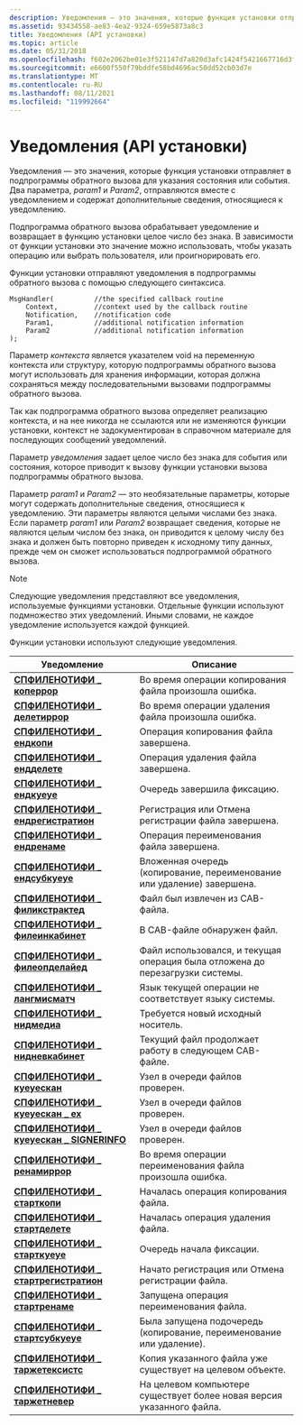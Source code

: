 ```yaml
---
description: Уведомления — это значения, которые функция установки отправляет в подпрограммы обратного вызова для указания состояния или события. Два параметра, Param1 и Param2, отправляются вместе с уведомлением и содержат дополнительные сведения, относящиеся к уведомлению.
ms.assetid: 93434558-ae83-4ea2-9324-659e5873a8c3
title: Уведомления (API установки)
ms.topic: article
ms.date: 05/31/2018
ms.openlocfilehash: f602e2062be01e3f521147d7a820d3afc1424f5421667716d3f8d4273f0dd866
ms.sourcegitcommit: e6600f550f79bddfe58bd4696ac50dd52cb03d7e
ms.translationtype: MT
ms.contentlocale: ru-RU
ms.lasthandoff: 08/11/2021
ms.locfileid: "119992664"
---
```

# <a name="notifications-setup-api"></a>Уведомления (API установки)

Уведомления — это значения, которые функция установки отправляет в подпрограммы обратного вызова для указания состояния или события. Два параметра, *param1* и *Param2*, отправляются вместе с уведомлением и содержат дополнительные сведения, относящиеся к уведомлению.

Подпрограмма обратного вызова обрабатывает уведомление и возвращает в функцию установки целое число без знака. В зависимости от функции установки это значение можно использовать, чтобы указать операцию или выбрать пользователя, или проигнорировать его.

Функции установки отправляют уведомления в подпрограммы обратного вызова с помощью следующего синтаксиса.

``` syntax
MsgHandler(          //the specified callback routine
    Context,         //context used by the callback routine
    Notification,    //notification code
    Param1,          //additional notification information
    Param2           //additional notification information
);
```

Параметр *контекста* является указателем void на переменную контекста или структуру, которую подпрограммы обратного вызова могут использовать для хранения информации, которая должна сохраняться между последовательными вызовами подпрограммы обратного вызова.

Так как подпрограмма обратного вызова определяет реализацию контекста, и на нее никогда не ссылаются или не изменяются функции установки, контекст не задокументирован в справочном материале для последующих сообщений уведомлений.

Параметр *уведомления* задает целое число без знака для события или состояния, которое приводит к вызову функции установки вызова подпрограммы обратного вызова.

Параметр *param1* и *Param2* — это необязательные параметры, которые могут содержать дополнительные сведения, относящиеся к уведомлению. Эти параметры являются целыми числами без знака. Если параметр *param1* или *Param2* возвращает сведения, которые не являются целым числом без знака, он приводится к целому числу без знака и должен быть повторно приведен к исходному типу данных, прежде чем он сможет использоваться подпрограммой обратного вызова.

> [!Note]  
> Следующие уведомления представляют все уведомления, используемые функциями установки. Отдельные функции используют подмножество этих уведомлений. Иными словами, не каждое уведомление используется каждой функцией.

 

Функции установки используют следующие уведомления.



| Уведомление                                                                     | Описание                                                                                   |
|----------------------------------------------------------------------------------|-----------------------------------------------------------------------------------------------|
| [**СПФИЛЕНОТИФИ \_ коперрор**](spfilenotify-copyerror.md)                        | Во время операции копирования файла произошла ошибка.                                               |
| [**СПФИЛЕНОТИФИ \_ делетиррор**](spfilenotify-deleteerror.md)                    | Во время операции удаления файла произошла ошибка.                                           |
| [**СПФИЛЕНОТИФИ \_ ендкопи**](spfilenotify-endcopy.md)                            | Операция копирования файла завершена.                                                              |
| [**СПФИЛЕНОТИФИ \_ ендделете**](spfilenotify-enddelete.md)                        | Операция удаления файла завершена.                                                          |
| [**СПФИЛЕНОТИФИ \_ ендкуеуе**](spfilenotify-endqueue.md)                          | Очередь завершила фиксацию.                                                            |
| [**СПФИЛЕНОТИФИ \_ ендрегистратион**](spfilenotify-endregistration.md)            | Регистрация или Отмена регистрации файла завершена.                                  |
| [**СПФИЛЕНОТИФИ \_ ендренаме**](spfilenotify-endrename.md)                        | Операция переименования файла завершена.                                                            |
| [**СПФИЛЕНОТИФИ \_ ендсубкуеуе**](spfilenotify-endsubqueue.md)                    | Вложенная очередь (копирование, переименование или удаление) завершена.                                         |
| [**СПФИЛЕНОТИФИ \_ филикстрактед**](spfilenotify-fileextracted.md)                | Файл был извлечен из CAB-файла.                                                 |
| [**СПФИЛЕНОТИФИ \_ филеинкабинет**](spfilenotify-fileincabinet.md)                | В CAB-файле обнаружен файл.                                                         |
| [**СПФИЛЕНОТИФИ \_ филеопделайед**](spfilenotify-fileopdelayed.md)                | Файл использовался, и текущая операция была отложена до перезагрузки системы. |
| [**СПФИЛЕНОТИФИ \_ лангмисматч**](spfilenotify-langmismatch.md)                  | Язык текущей операции не соответствует языку системы.                     |
| [**СПФИЛЕНОТИФИ \_ нидмедиа**](spfilenotify-needmedia.md)                        | Требуется новый исходный носитель.                                                                 |
| [**СПФИЛЕНОТИФИ \_ нидневкабинет**](spfilenotify-neednewcabinet.md)              | Текущий файл продолжает работу в следующем CAB-файле.                                            |
| [**СПФИЛЕНОТИФИ \_ куеуескан**](spfilenotify-queuescan.md)                        | Узел в очереди файлов проверен.                                                    |
| [**СПФИЛЕНОТИФИ \_ куеуескан \_ ex**](spfilenotify-queuescan-ex.md)                 | Узел в очереди файлов проверен.                                                    |
| [**СПФИЛЕНОТИФИ \_ куеуескан \_ SIGNERINFO**](spfilenotify-queuescan-signerinfo.md) | Узел в очереди файлов проверен.                                                    |
| [**СПФИЛЕНОТИФИ \_ ренамиррор**](spfilenotify-renameerror.md)                    | Во время операции переименования файла произошла ошибка.                                             |
| [**СПФИЛЕНОТИФИ \_ старткопи**](spfilenotify-startcopy.md)                        | Началась операция копирования файла.                                                            |
| [**СПФИЛЕНОТИФИ \_ стартделете**](spfilenotify-startdelete.md)                    | Началась операция удаления файла.                                                          |
| [**СПФИЛЕНОТИФИ \_ старткуеуе**](spfilenotify-startqueue.md)                      | Очередь начала фиксации.                                                              |
| [**СПФИЛЕНОТИФИ \_ стартрегистратион**](spfilenotify-startregistration.md)        | Начато регистрация или Отмена регистрации файла.                                   |
| [**СПФИЛЕНОТИФИ \_ стартренаме**](spfilenotify-startrename.md)                    | Запущена операция переименования файла.                                                          |
| [**СПФИЛЕНОТИФИ \_ стартсубкуеуе**](spfilenotify-startsubqueue.md)                | Была запущена подочередь (копирование, переименование или удаление).                                       |
| [**СПФИЛЕНОТИФИ \_ таржетексистс**](spfilenotify-targetexists.md)                  | Копия указанного файла уже существует на целевом объекте.                                    |
| [**СПФИЛЕНОТИФИ \_ таржетневер**](spfilenotify-targetnewer.md)                    | На целевом компьютере существует более новая версия указанного файла.                                   |



 

 

 



